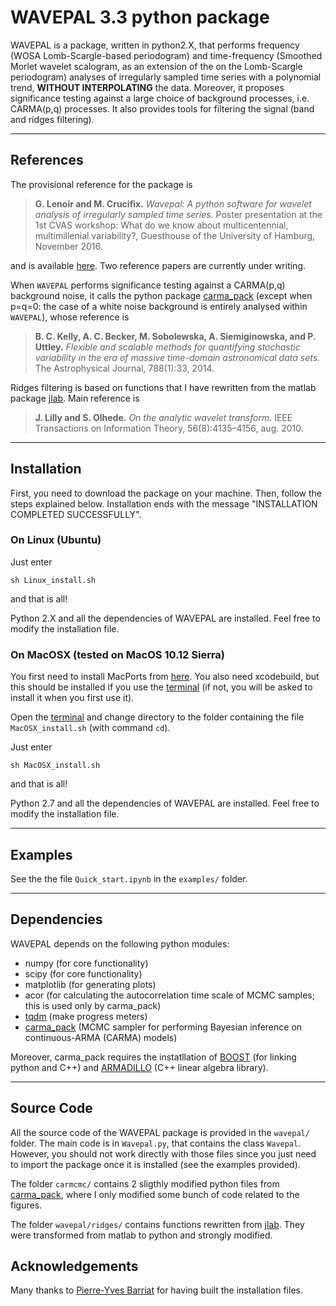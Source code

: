 # WAVEPAL 3.3 python package

WAVEPAL is a package, written in python2.X, that performs frequency (WOSA Lomb-Scargle-based periodogram) and time-frequency (Smoothed Morlet wavelet scalogram, as an extension of the on the Lomb-Scargle periodogram) analyses of irregularly sampled time series with a polynomial trend, **WITHOUT INTERPOLATING** the data. Moreover, it proposes significance testing against a large choice of background processes, i.e. CARMA(p,q) processes. It also provides tools for filtering the signal (band and ridges filtering).

--------------

## References

The provisional reference for the package is
> **G. Lenoir and M. Crucifix.** *Wavepal: A python software for wavelet analysis of irregularly sampled time series.* Poster presentation at the 1st CVAS workshop: What do we know about multicentennial, multimillenial variability?, Guesthouse of the University of Hamburg, November 2016.

and is available [here](http://www.elic.ucl.ac.be/users/lenoir/mywebsite/docs/poster_CVAS_2016.pdf). Two reference papers are currently under writing. 

When `WAVEPAL` performs significance testing against a CARMA(p,q) background noise, it calls the python package [carma_pack](https://github.com/brandonckelly/carma_pack) (except when p=q=0: the case of a white noise background is entirely analysed within `WAVEPAL`), whose reference is
> **B. C. Kelly, A. C. Becker, M. Sobolewska, A. Siemiginowska, and P. Uttley.** *Flexible and scalable methods for quantifying stochastic variability in the era of massive time-domain astronomical data sets.* The Astrophysical Journal, 788(1):33, 2014.

Ridges filtering is based on functions that I have rewritten from the matlab package [jlab](http://www.jmlilly.net/jmlsoft.html). Main reference is
> **J. Lilly and S. Olhede.** *On the analytic wavelet transform.* IEEE Transactions on Information Theory, 56(8):4135–4156, aug. 2010.

---------------

## Installation 

First, you need to download the package on your machine. Then, follow the steps explained below. Installation ends with the message "INSTALLATION COMPLETED SUCCESSFULLY".

### On Linux (Ubuntu)

Just enter
```
sh Linux_install.sh
```
and that is all!

Python 2.X and all the dependencies of WAVEPAL are installed. Feel free to modify the installation file. 

### On MacOSX (tested on MacOS 10.12 Sierra)

You first need to install MacPorts from [here](https://www.macports.org/install.php). You also need xcodebuild, but this should be installed if you use the [terminal](https://en.wikipedia.org/wiki/Terminal_(macOS)) (if not, you will be asked to install it when you first use it). 

Open the [terminal](https://en.wikipedia.org/wiki/Terminal_(macOS)) and change directory to the folder containing the file `MacOSX_install.sh` (with command `cd`).

Just enter 
```
sh MacOSX_install.sh
```
and that is all!

Python 2.7 and all the dependencies of WAVEPAL are installed. Feel free to modify the installation file.

------------

## Examples

See the the file `Quick_start.ipynb` in the `examples/` folder. 

---------------

## Dependencies

WAVEPAL depends on the following python modules:
* numpy      (for core functionality)
* scipy      (for core functionality)
* matplotlib (for generating plots)
* acor       (for calculating the autocorrelation time scale of MCMC samples; this is used only by carma_pack)
* [tqdm](https://pypi.python.org/pypi/tqdm) (make progress meters)
* [carma_pack](https://github.com/brandonckelly/carma_pack) (MCMC sampler for performing Bayesian inference on continuous-ARMA (CARMA) models) 

Moreover, carma_pack requires the instatllation of [BOOST](http://www.boost.org) (for linking python and C++) and [ARMADILLO](http://arma.sourceforge.net) (C++ linear algebra library).

--------------

## Source Code

All the source code of the WAVEPAL package is provided in the `wavepal/` folder. The main code is in `Wavepal.py`, that contains the class `Wavepal`. However, you should not work directly with those files since you just need to import the package once it is installed (see the examples provided). 

The folder `carmcmc/` contains 2 sligthly modified python files from [carma_pack](https://github.com/brandonckelly/carma_pack), where I only modified some bunch of code related to the figures. 

The folder `wavepal/ridges/` contains functions rewritten from [jlab](http://www.jmlilly.net/jmlsoft.html). They were transformed from matlab to python and strongly modified. 

## Acknowledgements

Many thanks to [Pierre-Yves Barriat](https://be.linkedin.com/in/pybarriat) for having built the installation files. 


